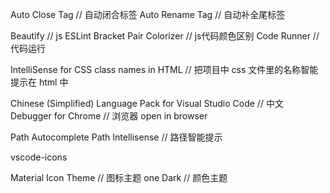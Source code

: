 Auto Close Tag // 自动闭合标签
Auto Rename Tag // 自动补全尾标签

Beautify // js
ESLint
Bracket Pair Colorizer // js代码颜色区别
Code Runner // 代码运行

IntelliSense for CSS class names in HTML // 把项目中 css 文件里的名称智能提示在 html 中


Chinese (Simplified) Language Pack for Visual Studio Code // 中文
Debugger for Chrome // 浏览器
open in browser

Path Autocomplete
Path Intellisense // 路径智能提示

vscode-icons

Material Icon Theme // 图标主题
one Dark // 颜色主题